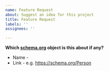 ```yaml
---
name: Feature Request
about: Suggest an idea for this project
title: Feature Request
labels: ''
assignees: ''

---
```


**Which [schema.org](https://schema.org) object is this about if any?**

- Name - 
- Link - e.g. https://schema.org/Person
